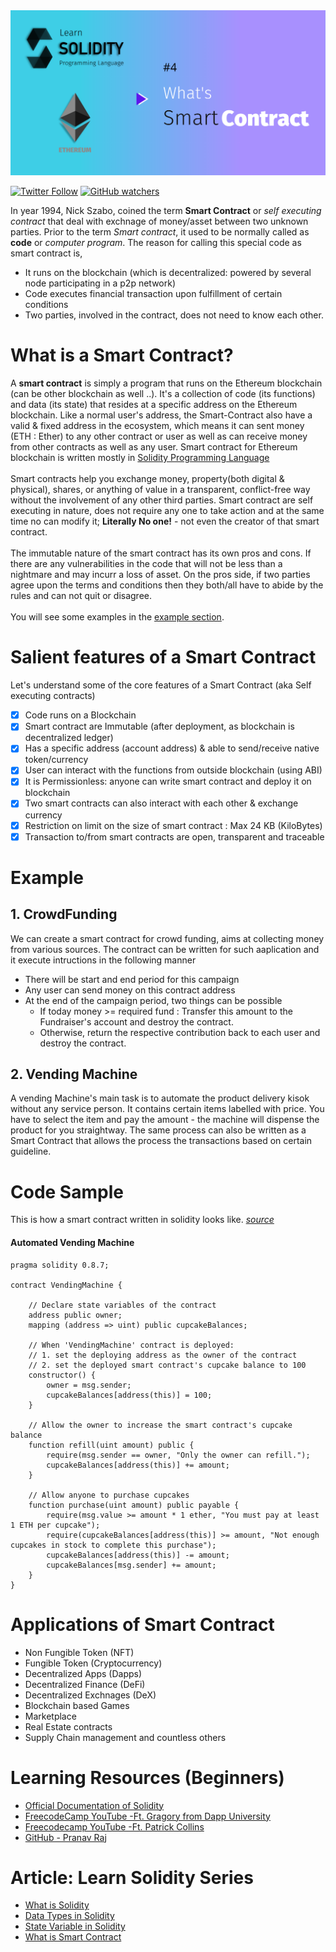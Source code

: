 
<img src="/Tutorials/header-images/4-OG-what-is-smart-contract.png" width="630" title="Data Type in solidity">

[<img alt="Twitter Follow" src="https://img.shields.io/twitter/follow/PranavRaj90?style=social">](https://twitter.com/intent/follow?screen_name=PranavRaj90)
[<img alt="GitHub watchers" src="https://img.shields.io/github/watchers/raj-pranav/learn-solidity?label=Learn%20Solidity&style=social">](https://github.com/raj-pranav/learn-solidity/)

In year 1994, Nick Szabo, coined the term <b>Smart Contract</b> or *self executing contract* that deal with exchnage of money/asset between two unknown parties. Prior to the term *Smart contract*, it used to be normally called as **code** or *computer program*. The reason for calling this special code as smart contract is,
- It runs on the blockchain (which is decentralized: powered by several node participating in a p2p network)
- Code executes financial transaction upon fulfillment of certain conditions
- Two parties, involved in the contract, does not need to know each other.

# What is a Smart Contract?
A **smart contract** is simply a program that runs on the Ethereum blockchain (can be other blockchain as well ..). It's a collection of code (its functions) and data (its state) that resides at a specific address on the Ethereum blockchain. Like a normal user's address, the Smart-Contract also have a valid & fixed address in the ecosystem, which means it can sent money (ETH : Ether) to any other contract or user as well as can receive money from other contracts as well as any user. Smart contract for Ethereum blockchain is written mostly in [Solidity Programming Language](https://github.com/raj-pranav/learn-solidity/blob/main/Tutorials/1-What_is_Solidity.md)<br><br>
Smart contracts help you exchange money, property(both digital & physical), shares, or anything of value in a transparent, conflict-free way without the involvement of any other third parties. Smart contract are self executing in nature, does not require any one to take action and at the same time no can modify it; **Literally No one!** - not even the creator of that smart contract.<br><br>
The immutable nature of the smart contract has its own pros and cons. If there are any vulnerabilities in the code that will not be less than a nightmare and may incurr a loss of asset. On the pros side, if two parties agree upon the terms and conditions then they both/all have to abide by the rules and can not quit or disagree.<br><br>
You will see some examples in the [example section](/Tutorials/4-what-is-a-Smart_contract.md#example).

# Salient features of a Smart Contract 
Let's understand some of the core features of a Smart Contract (aka Self executing contracts)

- [x] Code runs on a Blockchain
- [x] Smart contract are Immutable (after deployment, as blockchain is decentralized ledger) 
- [x] Has a specific address (account address) & able to send/receive native token/currency
- [x] User can interact with the functions from outside blockchain (using ABI)
- [x] It is Permissionless: anyone can write smart contract and deploy it on blockchain
- [x] Two smart contracts can also interact with each other & exchange currency
- [x] Restriction on limit on the size of smart contract : Max 24 KB (KiloBytes)
- [x] Transaction to/from smart contracts are open, transparent and traceable  

# Example
## 1. CrowdFunding
We can create a smart contract for crowd funding, aims at collecting money from various sources. The contract can be written for such aaplication and it execute intructions in the following manner
  - There will be start and end period for this campaign
  - Any user can send money on this contract address
  - At the end of the campaign period, two things can be possible
    - If today money >= required fund : Transfer this amount to the Fundraiser's account and destroy the contract.
    - Otherwise, return the respective contribution back to each user and destroy the contract.

## 2. Vending Machine
A vending Machine's main task is to automate the product delivery kisok without any service person. It contains certain items labelled with price. You have to select the item and pay the amount - the machine will dispense the product for you straightway. The same process can also be written as a Smart Contract that allows the process the transactions based on certain guideline.

# Code Sample
This is how a smart contract written in solidity looks like.
_[source](https://ethereum.org/en/developers/docs/smart-contracts/#a-digital-vending-machine)_
#### Automated Vending Machine

```solidity
pragma solidity 0.8.7;

contract VendingMachine {

    // Declare state variables of the contract
    address public owner;
    mapping (address => uint) public cupcakeBalances;

    // When 'VendingMachine' contract is deployed:
    // 1. set the deploying address as the owner of the contract
    // 2. set the deployed smart contract's cupcake balance to 100
    constructor() {
        owner = msg.sender;
        cupcakeBalances[address(this)] = 100;
    }

    // Allow the owner to increase the smart contract's cupcake balance
    function refill(uint amount) public {
        require(msg.sender == owner, "Only the owner can refill.");
        cupcakeBalances[address(this)] += amount;
    }

    // Allow anyone to purchase cupcakes
    function purchase(uint amount) public payable {
        require(msg.value >= amount * 1 ether, "You must pay at least 1 ETH per cupcake");
        require(cupcakeBalances[address(this)] >= amount, "Not enough cupcakes in stock to complete this purchase");
        cupcakeBalances[address(this)] -= amount;
        cupcakeBalances[msg.sender] += amount;
    }
}

```

# Applications of Smart Contract
- Non Fungible Token (NFT)
- Fungible Token (Cryptocurrency)
- Decentralized Apps (Dapps)
- Decentralized Finance (DeFi)
- Decentralized Exchnages (DeX)
- Blockchain based Games
- Marketplace
- Real Estate contracts
- Supply Chain management and countless others

# Learning Resources (Beginners)
- [Official Documentation of Solidity](https://docs.soliditylang.org/en/v0.8.11/)
- [FreecodeCamp YouTube -Ft. Gragory from Dapp University](https://youtu.be/ipwxYa-F1uY)
- [Freecodecamp YouTube -Ft. Patrick Collins](https://youtu.be/M576WGiDBdQ)
- [GitHub - Pranav Raj](https://github.com/raj-pranav/learn-solidity)


# Article: Learn Solidity Series
- [What is Solidity](https://github.com/raj-pranav/learn-solidity/blob/main/Tutorials/1-What_is_Solidity.md)
- [Data Types in Solidity](https://github.com/raj-pranav/learn-solidity/blob/main/Tutorials/2-Data_types_solidity.md)
- [State Variable in Solidity](https://github.com/raj-pranav/learn-solidity/blob/main/Tutorials/3-State_variable_solidity.md)
- [What is Smart Contract](https://github.com/raj-pranav/learn-solidity/blob/main/Tutorials/4-what-is-a-Smart_contract.md)

